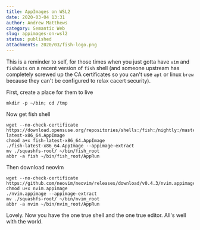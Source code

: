 ```yaml
---
title: AppImages on WSL2
date: 2020-03-04 13:31
author: Andrew Matthews
category: Semantic Web
slug: appimages-on-wsl2
status: published
attachments: 2020/03/fish-logo.png
---
```


This is a reminder to self, for those times when you just gotta have  `vim` and
`fishdots` on a recent version of  `fish` shell (and someone upstream has
completely screwed up the CA certificates so you can't use  `apt` or linux `brew `
because they can't be configured to relax cacert security).

First, create a place for them to live

```
mkdir -p ~/bin; cd /tmp
```

Now get fish shell

```
wget --no-check-certificate https://download.opensuse.org/repositories/shells:/fish:/nightly:/master/AppImage/fish-latest-x86_64.AppImage
chmod a+x fish-latest-x86_64.AppImage
./fish-latest-x86_64.AppImage --appimage-extract
mv ./squashfs-root/ ~/bin/fish_root
abbr -a fish ~/bin/fish_root/AppRun
```

Then download neovim

```
wget --no-check-certificate
https://github.com/neovim/neovim/releases/download/v0.4.3/nvim.appimage
chmod u+x nvim.appimage
./nvim.appimage --appimage-extract
mv ./squashfs-root/ ~/bin/nvim_root
abbr -a nvim ~/bin/nvim_root/AppRun
```

Lovely. Now you have the one true shell and the one true editor. All's well with the world.
